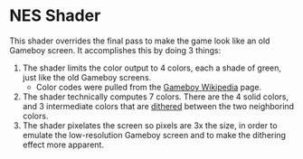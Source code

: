 # NES Shader

This shader overrides the final pass to make the game look like an old Gameboy screen. It accomplishes this by doing 3 things:

1. The shader limits the color output to 4 colors, each a shade of green, just like the old Gameboy screens.
	* Color codes were pulled from the [Gameboy Wikipedia](https://en.wikipedia.org/wiki/Game_Boy) page.
2. The shader technically computes 7 colors. There are the 4 solid colors, and 3 intermediate colors that are [dithered](https://en.wikipedia.org/wiki/Dither) between the two neighborind colors.
3. The shader pixelates the screen so pixels are 3x the size, in order to emulate the low-resolution Gameboy screen and to make the dithering effect more apparent.
